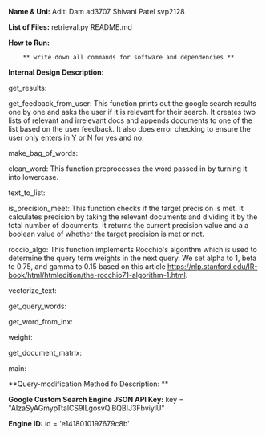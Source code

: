 **Name & Uni:**
        Aditi Dam ad3707
        Shivani Patel svp2128

**List of Files:**
retrieval.py 
README.md

**How to Run:**

        ** write down all commands for software and dependencies **

**Internal Design Description:**

get_results: 

get_feedback_from_user: 
This function prints out the google search results one by one and asks the user if it is relevant for their search. It creates two lists of relevant and irrelevant docs and appends documents to one of the list based on the user feedback. It also does error checking to ensure the user only enters in Y or N for yes and no. 

make_bag_of_words:

clean_word:
This function preprocesses the word passed in by turning it into lowercase. 

text_to_list:

is_precision_meet:
This function checks if the target precision is met. It calculates precision by taking the relevant documents and dividing it by the total number of documents. It returns the current precision value and a a boolean value of whether the target precision is met or not. 

roccio_algo:
This function implements Rocchio's algorithm which is used to determine the query term weights in the next query. We set alpha to 1, beta to 0.75, and gamma to 0.15 based on this article https://nlp.stanford.edu/IR-book/html/htmledition/the-rocchio71-algorithm-1.html. 

vectorize_text:

get_query_words:

get_word_from_inx:

weight:

get_document_matrix:

main: 



**Query-modification Method fo Description: **


**Google Custom Search Engine JSON API Key:**
key = "AIzaSyAGmypTtalCS9lLgosvQiBQBIJ3FbviylU"

**Engine ID:**
id = 'e1418010197679c8b'

